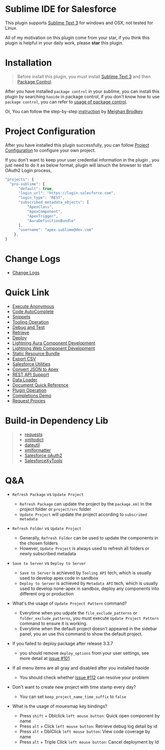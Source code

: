 # Sublime IDE for Salesforce
This plugin supports [Sublime Text 3](http://www.sublimetext.com/3) for windows and OSX, not tested for Linux.

All of my motivation on this plugin come from your star, if you think this plugin is helpful in your daily work, please **star** this plugin.

# Installation

> Before install this plugin, you must install [Sublime Text 3](http://www.sublimetext.com/3) and then [Package Control](https://packagecontrol.io/installation).

After you have installed ``package control`` in your sublime, you can install this plugin by searching ``haoide`` in package control, if you don't know how to use ``package control``, you can refer to [usage of package control](https://packagecontrol.io/docs/usage).

Or, You can follow the step-by-step [instruction](https://meighanrockssf.wordpress.com/portfolio/install-haoide/) by [Meighan Brodkey](https://twitter.com/meighansf)

# Project Configuration
After you have installed this plugin successfully, you can follow <a href="/docs/project.md" target="_blank">Project Configuration</a> to configure your own project.

If you don't want to keep your user credential information in the plugin , you just need to do it as below format, plugin will lanuch the browser to start OAuth2 Login process,
```javascript
"projects": {
  "pro-sublime": {
      "default": true,
      "login_url": "https://login.salesforce.com",
      "login_type": "REST",
      "subscribed_metadata_objects": [
          "ApexClass",
          "ApexComponent",
          "ApexTrigger",
          "AuraDefinitionBundle"
      ],
      "username": "apex.sublime@dev.com"
    },
}
```

# Change Logs
+ <a href="https://github.com/xjsender/haoide/blob/master/HISTORY.rst" target="_blank">Change Logs</a>

# Quick Link
* <a href="/docs/debug.md" target="_blank">Execute Anonymous</a>
* <a href="/docs/completion.md" target="_blank">Code AutoComplete</a>
* <a href="/docs/snippets.md" target="_blank">Snippets</a>
* <a href="/docs/tooling.md" target="_blank">Tooling Operation</a>
* <a href="/docs/debug.md" target="_blank">Debug and Test</a>
* <a href="/docs/retrieve.md" target="_blank">Retrieve</a>
* <a href="/docs/deploy.md" target="_blank">Deploy</a>
* <a href="https://github.com/xjsender/SublimeApexScreenshot/raw/master/LightingDevelopment.gif" target="_blank">Lightning Aura Component Development</a>
* <a href="/docs/lwc.md" target="_blank">Lightning Web Component Development</a>
* <a href="/docs/staticresource.md" target="_blank">Static Resource Bundle</a>
* <a href="/docs/export.md" target="_blank">Export CSV</a>
* <a href="/docs/utilities.md" target="_blank">Salesforce Utilities</a>
* <a href="/docs/json2apex.md" target="_blank">Convert JSON to Apex</a>
* <a href="/docs/rest.md" target="_blank">REST API Support</a>
* <a href="/docs/dataloader.md" target="_blank">Data Loader</a>
* <a href="/docs/document.md" target="_blank">Document Quick Reference</a>
* <a href="/docs/plugin.md" target="_blank">Plugin Operation</a>
* <a href="https://raw.githubusercontent.com/xjsender/SublimeApexScreenshot/master/Completions.gif" target="_blank">Completions Demo</a>
* <a href="http://docs.python-requests.org/en/latest/user/advanced/#proxies" target="_blank">Request Proxies</a>

# Build-in Dependency Lib
  > - [requests](https://github.com/kennethreitz/requests)
  > - [xmltodict](https://github.com/martinblech/xmltodict)
  > - [dateutil](http://labix.org/python-dateutil/)
  > - [xmlformatter](https://pypi.python.org/pypi/xmlformatter/)
  > - [Salesforce oAuth2](https://github.com/neworganizing/salesforce-oauth2)
  > - [SalesforceXyTools](https://github.com/exiahuang/SalesforceXyTools)

# Q&A
+ ``Refresh Package`` vs ``Update Project``
    * ``Refresh Package`` can update the project by the ``package.xml`` in the project folder or ``project/src`` folder
    * ``Update Project`` will update the project according to ``subscribed metadata``

+ ``Refresh Folder`` vs ``Update Project``
    * Generally, ``Refresh Folder`` can be used to update the components in the chosen folders
    * However, ``Update Project`` is always used to refresh all folders or newly subscribed metadata

+ ``Save to Server`` vs ``Deploy to Server``
    * ``Save to Server`` is achieved by ``Tooling API`` tech, which is usually used to develop apex code in sandbox
    * ``Deploy to Server`` is achieved by ``Metadata API`` tech, which is usually used to develop none-apex in sandbox, deploy any components into different org or production

+ What's the usage of ``Update Project Pattern`` command?
    * Everytime when you udpate the ``file_exclude_patterns`` or ``folder_exclude_patterns``, you must execute ``Update Project Pattern`` command to ensure it is working.
    * Everytime when the default project doesn't appeared in the sidebar panel, you an use this command to show the default project.

+ If you failed to deploy package after release 3.3.7
  * you should remove ``deploy_options`` from your user settings, see more detail at [issue #101](https://github.com/xjsender/haoide/issues/101)

+ If all menu items are all gray and disabled after you installed haoide
  * You should check whether [issue #112](https://github.com/xjsender/haoide/issues/112) can resolve your problem

+ Don't want to create new project with time stamp every day?
  * You can set ``keep_project_name_time_suffix`` to ``false``

+ What is the usage of mouesmap key bindings?
  * Press ``shift`` + Dblclick ``left mouse button``: Quick open component by name
  * Press ``alt`` + Click ``left mouse button``: Retrieve debug log detail by id
  * Press ``alt`` + DblClick ``left mouse button``: View code coverage by name
  * Press ``alt`` + Triple Click ``left mouse button``: Cancel deployment by Id
